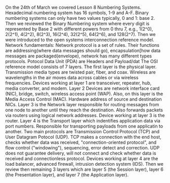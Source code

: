 On the 24th of March we covered Lesson 8 Numbering Systems.
Hexadecimal numbering system has 16 symbols, 1-9 and A-F. Binary numbering systems can only have two values typically, 0 and 1: base 2.
Then we reviewed the Binary Numbering system where every digit is represented by Base 2 with different powers from 0 thru 7, e.g., 1(2^0), 2(2^1), 4(2^2), 8(2^3), 16(2^4), 32(2^5), 64(2^6), and 128(2^7).
Then we were introduced to the open systems interconnection reference model.
Network fundamentals: Network protocol is a set of rules. Their functions are addressing(where data messages should go), encapsulation[how data messages are packaged(envelope), network has many different types protocols.
Potocol Data Unit (PDA) are Headers and Payload/dat
The OSI reference model consists of 7 layers. The first layer is the physical layer. Transmission media types are twisted pair, fiber, and coax. Wireless are wavelengths in the air moves data across cables or via wireless frequencies. Devices working at layer 1 are transceiver, repeater, hub, media converter, and modem.
Layer 2 Devices are network interface card (NIC), bridge, switch, wireless access point (WAP). Also, on this layer is the Media Access Control (MAC). Hardware address of source and destination NICs.
Layer 3 is the Network layer responsible for routing messages from one node to another until they reach the destination. Also forwards packets via routers using logical network addresses. Device working at layer 3 is the router.
Layer 4 is the Transport layer which indentifies application data via port numbers. Responsible for transporting payloads from one applicatin to another. Two main protocols are Transmission Control Protocol (TCP) and User Datagram Potocol (UDP). TCP makes a connection with the end host, checks whether data was received, "connection-oriented protocol", and flow control ("windowing"), sequencing, error detect and correction. UDP does not guarantee delivery, will not connect and check whether data is received and connectionless protocol.
Devices working at layer 4 are the load balancer, advanced firewall, intrusion detection system (IDS).
Then we review then remaining 3 layers which are layer 5 (the Session layer), layer 6 (the Presentation layer), and layer 7 (the Application layer).
